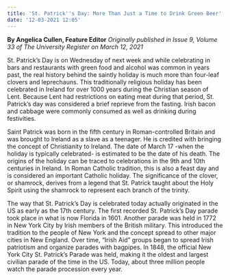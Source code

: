 ```yaml
---
title: 'St. Patrick''s Day: More Than Just a Time to Drink Green Beer'
date: '12-03-2021 12:05'
---
```


**By Angelica Cullen, Feature Editor** _Originally published in Issue 9, Volume 33 of The University Register on March 12, 2021_

St. Patrick’s Day is on Wednesday of next week and while celebrating in bars and restaurants with green food and alcohol was common in years past, the real history behind the saintly holiday is much more than four-leaf clovers and leprechauns. This traditionally religious holiday has been celebrated in Ireland for over 1000 years during the Christian season of Lent. Because Lent had restrictions on eating meat during that period, St. Patrick’s day was considered a brief reprieve from the fasting. Irish bacon and cabbage were commonly consumed as well as drinking during festivities. 

Saint Patrick was born in the fifth century in Roman-controlled Britain and was brought to Ireland as a slave as a teenager. He is credited with bringing the concept of Christianity to Ireland. The date of March 17 -when the holiday is typically celebrated- is estimated to be the date of his death. The origins of the holiday can be traced to celebrations in the 9th and 10th centuries in Ireland. In Roman Catholic tradition, this is also a feast day and is considered an important Catholic holiday. The significance of the clover, or shamrock, derives from a legend that St. Patrick taught about the Holy Spirit using the shamrock to represent each branch of the trinity. 

The way that St. Patrick’s Day is celebrated today actually originated in the US as early as the 17th century. The first recorded St. Patrick’s Day parade took place in what is now Florida in 1601. Another parade was held in 1772 in New York City by Irish members of the British military. This introduced the tradition to the people of New York and the concept spread to other major cities in New England. Over time, “Irish Aid” groups began to spread Irish patriotism and organize parades with bagpipes. In 1848, the official New York City St. Patrick’s Parade was held, making it the oldest and largest civilian parade of the time in the US. Today, about  three million people watch the parade procession every year.